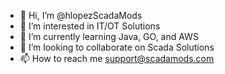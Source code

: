 - 👋 Hi, I’m @hlopezScadaMods
- 👀 I’m interested in IT/OT Solutions
- 🌱 I’m currently learning Java, GO, and AWS
- 💞️ I’m looking to collaborate on Scada Solutions
- 📫 How to reach me support@scadamods.com

<!---
hlopezScadaMods/hlopezScadaMods is a ✨ special ✨ repository because its `README.md` (this file) appears on your GitHub profile.
You can click the Preview link to take a look at your changes.
--->
